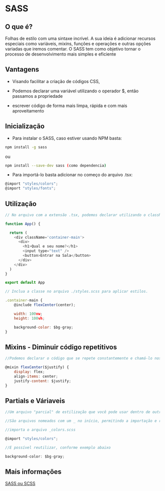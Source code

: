 # SASS

## O que é?

Folhas de estilo com uma sintaxe incrível. A sua ideia é adicionar recursos especiais como variáveis, mixins, funções e operações e outras opções variadas que iremos comentar. O SASS tem como objetivo tornar o processo de desenvolvimento mais simples e eficiente

## Vantagens

- Visando facilitar a criação de códigos CSS,

- Podemos declarar uma variável utilizando o operador $, então passamos a propriedade

- escrever código de forma mais limpa, rápida e com mais aproveitamento

## Inicialização

- Para instalar o SASS, caso estiver usando NPM basta:

```bash
npm install -g sass
```

ou

```bash
npm install --save-dev sass (como dependencia)
```

- Para importá-lo basta adicionar no começo do arquivo .tsx:

```javascript
@import "styles/colors";
@import "styles/fonts";
```

## Utilização

```javascript
// No arquivo com a extensão .tsx, podemos declarar utilizando o className para aplicar estilos.

function App() {

  return (
    <div className='container-main'>
      <div>
        <h1>Qual e seu nome?</h1>
        <input type="text" />
        <button>Entrar na Sala</button>
      </div>
    </div>
  )
}

export default App

// Inclua a classe no arquivo ./styles.scss para aplicar estilos.

.container-main {
    @include flexCenter(center);

    width: 100vw;
    height: 100vh;

    background-color: $bg-gray;
}
```

## Mixins - Diminuir código repetitivos

```javascript
//Podemos declarar o código que se repete constantemente e chamá-lo nos locais apropriados. Além disso, é possível passar parâmetros para personalizar a funcionalidade do código conforme necessário.

@mixin flexCenter($justify) {
    display: flex;
    align-items: center;
    justify-content: $justify;
}
```

## Partials e Váriaveis
```javascript
//Um arquivo "parcial" de estilização que você pode usar dentro de outros arquivos .sass.

//São arquivos nomeados com um _ no início, permitindo a importação e reutilização nas folhas de Sass. Isso facilita a manutenção e a organização do código.

//importa o arquivo _colors.scss

@import "styles/colors";

//E possível reutilizar, conforme exemplo abaixo

background-color: $bg-gray;
```

## Mais informações

[SASS ou SCSS](https://sass-lang.com/)